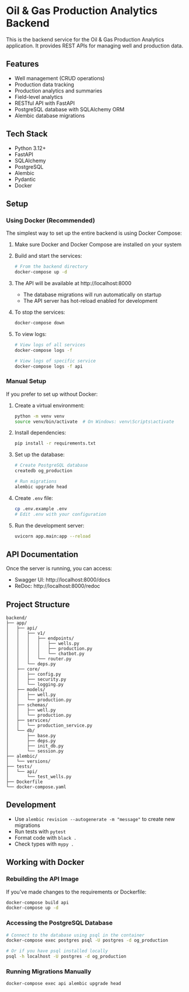 # Oil & Gas Production Analytics Backend

This is the backend service for the Oil & Gas Production Analytics application. It provides REST APIs for managing well and production data.

## Features

- Well management (CRUD operations)
- Production data tracking
- Production analytics and summaries
- Field-level analytics
- RESTful API with FastAPI
- PostgreSQL database with SQLAlchemy ORM
- Alembic database migrations

## Tech Stack

- Python 3.12+
- FastAPI
- SQLAlchemy
- PostgreSQL
- Alembic
- Pydantic
- Docker

## Setup

### Using Docker (Recommended)

The simplest way to set up the entire backend is using Docker Compose:

1. Make sure Docker and Docker Compose are installed on your system

2. Build and start the services:
   ```bash
   # From the backend directory
   docker-compose up -d
   ```

3. The API will be available at http://localhost:8000
   - The database migrations will run automatically on startup
   - The API server has hot-reload enabled for development

4. To stop the services:
   ```bash
   docker-compose down
   ```

5. To view logs:
   ```bash
   # View logs of all services
   docker-compose logs -f
   
   # View logs of specific service
   docker-compose logs -f api
   ```

### Manual Setup

If you prefer to set up without Docker:

1. Create a virtual environment:
   ```bash
   python -m venv venv
   source venv/bin/activate  # On Windows: venv\Scripts\activate
   ```

2. Install dependencies:
   ```bash
   pip install -r requirements.txt
   ```

3. Set up the database:
   ```bash
   # Create PostgreSQL database
   createdb og_production

   # Run migrations
   alembic upgrade head
   ```

4. Create `.env` file:
   ```bash
   cp .env.example .env
   # Edit .env with your configuration
   ```

5. Run the development server:
   ```bash
   uvicorn app.main:app --reload
   ```

## API Documentation

Once the server is running, you can access:
- Swagger UI: http://localhost:8000/docs
- ReDoc: http://localhost:8000/redoc

## Project Structure

```
backend/
├── app/
│   ├── api/
│   │   ├── v1/
│   │   │   ├── endpoints/
│   │   │   │   ├── wells.py
│   │   │   │   ├── production.py
│   │   │   │   └── chatbot.py
│   │   │   └── router.py
│   │   └── deps.py
│   ├── core/
│   │   ├── config.py
│   │   ├── security.py
│   │   └── logging.py
│   ├── models/
│   │   ├── well.py
│   │   └── production.py
│   ├── schemas/
│   │   ├── well.py
│   │   └── production.py
│   ├── services/
│   │   └── production_service.py
│   └── db/
│       ├── base.py
│       ├── deps.py
│       ├── init_db.py
│       └── session.py
├── alembic/
│   └── versions/
├── tests/
│   └── api/
│       └── test_wells.py
├── Dockerfile
└── docker-compose.yaml
```

## Development

- Use `alembic revision --autogenerate -m "message"` to create new migrations
- Run tests with `pytest`
- Format code with `black .`
- Check types with `mypy .`

## Working with Docker

### Rebuilding the API Image

If you've made changes to the requirements or Dockerfile:

```bash
docker-compose build api
docker-compose up -d
```

### Accessing the PostgreSQL Database

```bash
# Connect to the database using psql in the container
docker-compose exec postgres psql -U postgres -d og_production

# Or if you have psql installed locally
psql -h localhost -U postgres -d og_production
```

### Running Migrations Manually

```bash
docker-compose exec api alembic upgrade head
``` 